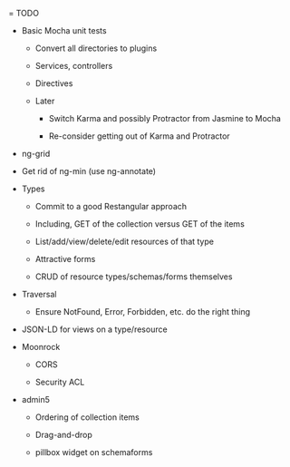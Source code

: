 = TODO

- Basic Mocha unit tests

    - Convert all directories to plugins
  
    - Services, controllers
  
    - Directives

    * Later
  
        - Switch Karma and possibly Protractor from Jasmine to Mocha
          
        - Re-consider getting out of Karma and Protractor


- ng-grid

- Get rid of ng-min (use ng-annotate)

- Types

    * Commit to a good Restangular approach
    
    * Including, GET of the collection versus GET of the items
    
    * List/add/view/delete/edit resources of that type
    
    * Attractive forms
    
    * CRUD of resource types/schemas/forms themselves
    
- Traversal

    * Ensure NotFound, Error, Forbidden, etc. do the right thing

- JSON-LD for views on a type/resource

- Moonrock

    * CORS
    
    * Security ACL
    
- admin5

    * Ordering of collection items
    
    * Drag-and-drop
    
    * pillbox widget on schemaforms
